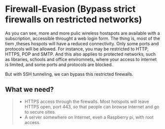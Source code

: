 # Firewall-Evasion (Bypass strict firewalls on restricted networks)

As you can see, more and more pulic wireless hostspots are available with a subscription, 
accessible throught a web login form. The thing is, most of the tiem ,theses hospots will have
a reduced connectivity. Only some ports and protocols will be allowed. For instance, you may be restricted 
to HTTP, HTTPS, POP and SMTP. And this also applies to protected networks, such as libraries, schools and office 
enviromnets, where your access to internet is limited, and some ports and protocols are blocked. 

But with SSH tunneling, we can bypass this restricted firewalls.

## What we need?

> * HTTPS access through the firewalls. Most hotspots will leave HTTPS open, port 443, so that people can 
browse Internet and go to secure sites.
> * A server somewhere on Internet, even a Raspberry pi, with root access.
